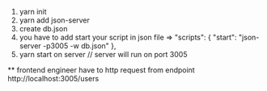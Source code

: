 1. yarn init 
2. yarn add json-server 
3. create db.json   
4. you have to add start your script in json file =>
"scripts": { "start": "json-server -p3005 -w db.json" },
5. yarn start on server // server will run on port 3005 


** frontend engineer have to http request from endpoint
http://localhost:3005/users 

